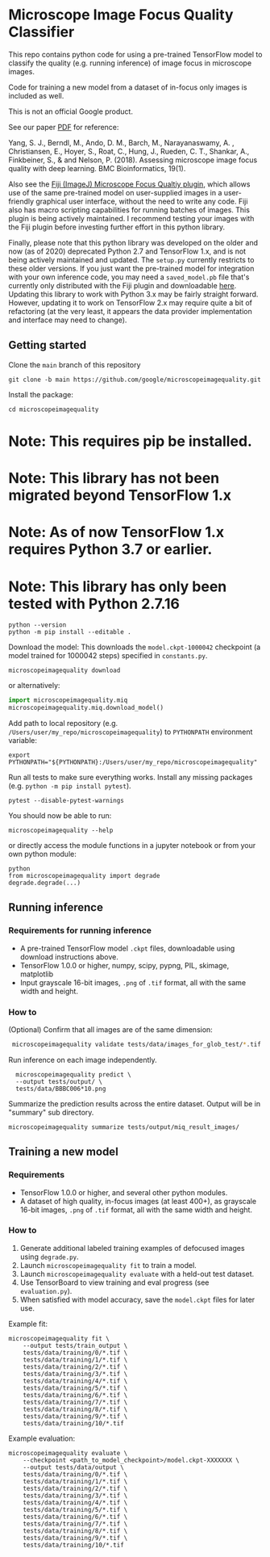 Microscope Image Focus Quality Classifier
============================
This repo contains python code for using a pre-trained TensorFlow model to classify the
quality (e.g. running inference) of image focus in microscope images.

Code for training a new model from a dataset of in-focus only images is included
as well.

This is not an official Google product.

See our paper [PDF](http://rdcu.be/I5cE) for reference:

Yang, S. J., Berndl, M., Ando, D. M., Barch, M., Narayanaswamy, A. ,
Christiansen, E., Hoyer, S., Roat, C., Hung, J., Rueden, C. T.,
Shankar, A., Finkbeiner, S., & and Nelson, P. (2018). Assessing
microscope image focus quality with deep learning. BMC Bioinformatics,
19(1).

Also see the
[Fiji (ImageJ) Microscope Focus Qualtiy plugin](https://imagej.net/Microscope_Focus_Quality),
which allows use of the same pre-trained model on user-supplied images
in a user-friendly graphical user interface, without the need to write
any code. Fiji also has macro scripting capabilities for running
batches of images. This plugin is being actively maintained. I
recommend testing your images with the Fiji plugin before
investing further effort in this python library.

Finally, please note that this python library was developed on the
older and now (as of 2020) deprecated Python 2.7 and TensorFlow 1.x, and is not
being actively maintained and updated. The `setup.py`
currently restricts to these older versions. If you just want the
pre-trained model for integration with your own inference code, you
may need a `saved_model.pb` file that's currently only distributed
with the Fiji plugin and downloadable
[here](https://downloads.imagej.net/fiji/models/microscope-image-quality-model.zip). Updating
this library to work with Python 3.x may be fairly straight
forward. However, updating it to work on TensorFlow 2.x may require
quite a bit of refactoring (at the very least, it appears the data
provider implementation and interface may need to change).


Getting started
-------------

Clone the `main` branch of this repository

```
git clone -b main https://github.com/google/microscopeimagequality.git
```

Install the package:

```
cd microscopeimagequality
```

# Note: This requires pip be installed.
# Note: This library has not been migrated beyond TensorFlow 1.x
# Note: As of now TensorFlow 1.x requires Python 3.7 or earlier.
# Note: This library has only been tested with Python 2.7.16
```
python --version
python -m pip install --editable .
```

Download the model:
This downloads the `model.ckpt-1000042` checkpoint (a model trained
for 1000042 steps) specified in `constants.py`.
```
microscopeimagequality download 
```
or alternatively:
```python
import microscopeimagequality.miq
microscopeimagequality.miq.download_model()
```

Add path to local repository (e.g. `/Users/user/my_repo/microscopeimagequality`)
to `PYTHONPATH` environment variable:
```
export PYTHONPATH="${PYTHONPATH}:/Users/user/my_repo/microscopeimagequality"
```

Run all tests to make sure everything works. Install any missing
packages (e.g. `python -m pip install pytest`).
```
pytest --disable-pytest-warnings
```

You should now be able to run:
```
microscopeimagequality --help
```

or directly access the
module functions in a jupyter notebook or from your own python module:
```
python
from microscopeimagequality import degrade
degrade.degrade(...)
```

Running inference
-------------
### Requirements for running inference
* A pre-trained TensorFlow model `.ckpt` files, downloadable using
  download instructions above.
* TensorFlow 1.0.0 or higher, numpy, scipy, pypng, PIL, skimage, matplotlib
* Input grayscale 16-bit images, `.png` of `.tif` format, all with the same
width and height.

### How to

(Optional) Confirm that all images are of the same dimension:
```sh
 microscopeimagequality validate tests/data/images_for_glob_test/*.tif --width 100 --height 100
```

Run inference on each image independently.

```
  microscopeimagequality predict \
  --output tests/output/ \
  tests/data/BBBC006*10.png
```

Summarize the prediction results across the entire dataset. Output will be in
"summary" sub directory.
```
microscopeimagequality summarize tests/output/miq_result_images/
```

Training a new model
----------------

### Requirements
* TensorFlow 1.0.0 or higher, and several other python modules.
* A dataset of high quality, in-focus images (at least 400+), as grayscale 16-bit
images, `.png` of `.tif` format, all with the same width and height.

### How to

1. Generate additional labeled training examples of defocused images using `degrade.py`.
1. Launch `microscopeimagequality fit` to train a model.
1. Launch `microscopeimagequality evaluate` with a held-out test dataset.
1. Use TensorBoard to view training and eval progress (see `evaluation.py`).
1. When satisfied with model accuracy, save the `model.ckpt` files for later use.


Example fit:
```
microscopeimagequality fit \
	--output tests/train_output \
	tests/data/training/0/*.tif \
	tests/data/training/1/*.tif \
	tests/data/training/2/*.tif \
	tests/data/training/3/*.tif \
	tests/data/training/4/*.tif \
	tests/data/training/5/*.tif \
	tests/data/training/6/*.tif \
	tests/data/training/7/*.tif \
	tests/data/training/8/*.tif \
	tests/data/training/9/*.tif \
	tests/data/training/10/*.tif
```
Example evaluation:
```
microscopeimagequality evaluate \
	--checkpoint <path_to_model_checkpoint>/model.ckpt-XXXXXXX \
	--output tests/data/output \
	tests/data/training/0/*.tif \
	tests/data/training/1/*.tif \
	tests/data/training/2/*.tif \
	tests/data/training/3/*.tif \
	tests/data/training/4/*.tif \
	tests/data/training/5/*.tif \
	tests/data/training/6/*.tif \
	tests/data/training/7/*.tif \
	tests/data/training/8/*.tif \
	tests/data/training/9/*.tif \
	tests/data/training/10/*.tif
```


